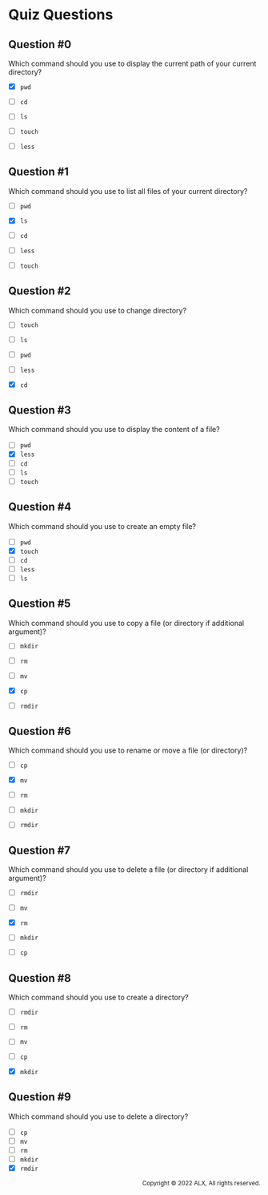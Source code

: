 # Quiz Questions
## Question #0
Which command should you use to display the current path of your current directory?
- [x] `pwd`
- [ ] `cd` 
- [ ] `ls`
- [ ] `touch`
- [ ] `less`


## Question #1
Which command should you use to list all files of your current directory?
- [ ] `pwd`
- [x] `ls`
- [ ] `cd`
- [ ] `less`
- [ ] `touch`


## Question #2
Which command should you use to change directory?
- [ ] `touch`
- [ ] `ls`
- [ ] `pwd`
- [ ] `less`
- [x] `cd`


## Question #3
Which command should you use to display the content of a file?
- [ ] `pwd`
- [x] `less`
- [ ] `cd`
- [ ] `ls`
- [ ] `touch`

## Question #4
Which command should you use to create an empty file?
- [ ] `pwd`
- [x] `touch`
- [ ] `cd`
- [ ] `less`
- [ ] `ls`

## Question #5
Which command should you use to copy a file (or directory if additional argument)?
- [ ] `mkdir`
- [ ] `rm`
- [ ] `mv`
- [x] `cp`
- [ ] `rmdir`


## Question #6
Which command should you use to rename or move a file (or directory)?
- [ ] `cp`
- [x] `mv`
- [ ] `rm`
- [ ] `mkdir`
- [ ] `rmdir`


## Question #7
Which command should you use to delete a file (or directory if additional argument)?
- [ ] `rmdir`
- [ ] `mv`
- [x] `rm`
- [ ] `mkdir`
- [ ] `cp`


## Question #8
Which command should you use to create a directory?
- [ ] `rmdir`
- [ ] `rm`
- [ ] `mv`
- [ ] `cp`
- [x] `mkdir`


## Question #9
Which command should you use to delete a directory?
- [ ] `cp`
- [ ] `mv`
- [ ] `rm`
- [ ] `mkdir`
- [x] `rmdir`

<p align="right"><sub>Copyright © 2022 ALX, All rights reserved.</sub></p>
